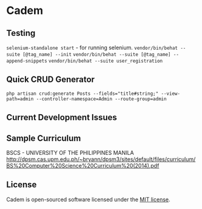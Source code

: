# Cadem

## Testing
`selenium-standalone start` - for running selenium.
`vendor/bin/behat --suite [@tag_name] --init`
`vendor/bin/behat --suite [@tag_name] --append-snippets`
`vendor/bin/behat --suite user_registration`

## Quick CRUD Generator
`php artisan crud:generate Posts --fields="title#string;" --view-path=admin --controller-namespace=Admin --route-group=admin`

## Current Development Issues

## Sample Curriculum
BSCS - UNIVERSITY OF THE PHILIPPINES MANILA
http://dpsm.cas.upm.edu.ph/~bryann/dpsm3/sites/default/files/curriculum/BS%20Computer%20Science%20Curriculum%20(2014).pdf

## License
Cadem is open-sourced software licensed under the [MIT license](http://opensource.org/licenses/MIT).
